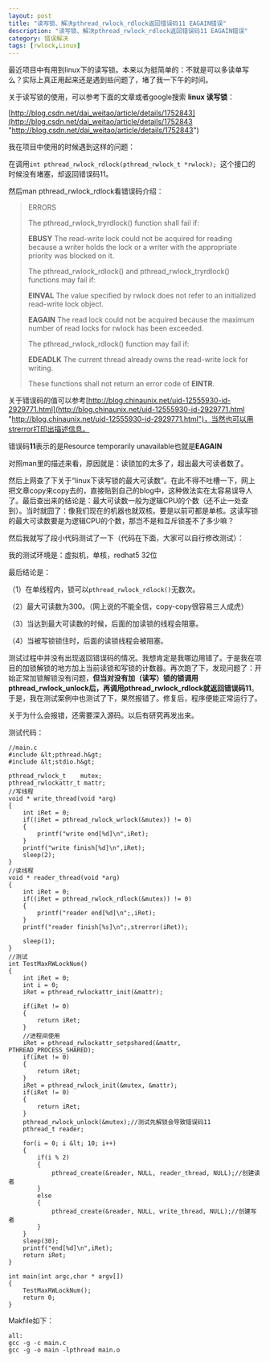 ```yaml
---
layout: post
title: "读写锁、解决pthread_rwlock_rdlock返回错误码11 EAGAIN错误"
description: "读写锁、解决pthread_rwlock_rdlock返回错误码11 EAGAIN错误"
category: 错误解决
tags: [rwlock,Linux]
---
```


最近项目中有用到linux下的读写锁。本来以为挺简单的：不就是可以多读单写么？实际上真正用起来还是遇到些问题了，堵了我一下午的时间。

关于读写锁的使用，可以参考下面的文章或者google搜索 **linux 读写锁**：

[http://blog.csdn.net/dai_weitao/article/details/1752843](http://blog.csdn.net/dai_weitao/article/details/1752843 "http://blog.csdn.net/dai_weitao/article/details/1752843")


我在项目中使用的时候遇到这样的问题：

在调用`int pthread_rwlock_rdlock(pthread_rwlock_t *rwlock); `这个接口的时候没有堵塞，却返回错误码11。

然后man pthread_rwlock_rdlock看错误码介绍：

> 
> ERRORS
> 
> The pthread_rwlock_tryrdlock() function shall fail if:
> 
> **EBUSY** The read-write lock could not be acquired for reading because a writer holds the lock or a writer with the appropriate priority was blocked on it.
> 
> The pthread_rwlock_rdlock() and pthread_rwlock_tryrdlock() functions may fail if:
> 
> **EINVAL** The value specified by rwlock does not refer to an initialized read-write lock object.
> 
> **EAGAIN** The read lock could not be acquired because the maximum number of read locks for rwlock has been exceeded.
> 
> The pthread_rwlock_rdlock() function may fail if:
> 
> **EDEADLK** The current thread already owns the read-write lock for writing.
> 
> 
> These functions shall not return an error code of **EINTR**.
> 

关于错误码的值可以参考[http://blog.chinaunix.net/uid-12555930-id-2929771.html](http://blog.chinaunix.net/uid-12555930-id-2929771.html "http://blog.chinaunix.net/uid-12555930-id-2929771.html")，当然也可以用strerror打印出描述信息。

错误码**11**表示的是Resource temporarily unavailable也就是**EAGAIN**

对照man里的描述来看，原因就是：读锁加的太多了，超出最大可读者数了。

然后上网查了下关于“linux下读写锁的最大可读数”。在此不得不吐槽一下，网上把文章copy来copy去的，直接贴到自己的blog中，这种做法实在太容易误导人了。最后查出来的结论是：最大可读数一般为逻辑CPU的个数（还不止一处查到）。当时就囧了：像我们现在的机器也就双核。要是以前可都是单核。这读写锁的最大可读数要是为逻辑CPU的个数，那岂不是和互斥锁差不了多少嘛？

然后我就写了段小代码测试了一下（代码在下面，大家可以自行修改测试）：

我的测试环境是：虚拟机，单核，redhat5 32位

最后结论是：

（1）在单线程内，锁可以`pthread_rwlock_rdlock()`无数次。

（2）最大可读数为300。（网上说的不能全信，copy-copy很容易三人成虎）

（3）当达到最大可读数的时候，后面的加读锁的线程会阻塞。

（4）当被写锁锁住时，后面的读锁线程会被阻塞。

测试过程中并没有出现返回错误码的情况。我想肯定是我哪边用错了。于是我在项目的加锁解锁的地方加上当前读锁和写锁的计数器。再次跑了下，发现问题了：开始正常加锁解锁没有问题，**但当对没有加（读写）锁的锁调用pthread_rwlock_unlock后，再调用pthread_rwlock_rdlock就返回错误码11**。于是，我在测试案例中也测试了下，果然报错了。修复后，程序便能正常运行了。

关于为什么会报错，还需要深入源码。以后有研究再发出来。

测试代码：

    //main.c
    #include &lt;pthread.h&gt;
    #include &lt;stdio.h&gt;
    
    pthread_rwlock_t	mutex;
    pthread_rwlockattr_t mattr; 
    //写线程
    void * write_thread(void *arg)
    {
    	int iRet = 0;
    	if((iRet = pthread_rwlock_wrlock(&mutex)) != 0)
    	{
    		printf("write end[%d]\n",iRet);
    	}
    	printf("write finish[%d]\n",iRet);
    	sleep(2);
    }
    //读线程
    void * reader_thread(void *arg)
    {
    	int iRet = 0;
    	if((iRet = pthread_rwlock_rdlock(&mutex)) != 0)
    	{
    		printf("reader end[%d]\n";,iRet);
    	}
    	printf("reader finish[%s]\n";,strerror(iRet));
    	
    	sleep(1);
    }
    //测试
    int TestMaxRWLockNum()
    {
    	int iRet = 0;
    	int i = 0;
    	iRet = pthread_rwlockattr_init(&mattr);
    	
    	if(iRet != 0)
    	{
    		return iRet;	
    	}
    	//进程间使用	
    	iRet = pthread_rwlockattr_setpshared(&mattr, PTHREAD_PROCESS_SHARED);
    	if(iRet != 0)
    	{
    		return iRet;	
    	}
    	iRet = pthread_rwlock_init(&mutex, &mattr);
    	if(iRet != 0)
    	{
    		return iRet;	
    	}
    	pthread_rwlock_unlock(&mutex);//测试先解锁会导致错误码11
    	pthread_t reader;
    	
    	for(i = 0; i &lt; 10; i++)	  
    	{
    		if(i % 2)
    		{
    			pthread_create(&reader, NULL, reader_thread, NULL);//创建读者
    		}
    		else
    		{
    			pthread_create(&reader, NULL, write_thread, NULL);//创建写者
    		}
    	}
    	sleep(30);
    	printf("end[%d]\n",iRet);
    	return iRet;
    }
    
    int main(int argc,char * argv[])
    {
    	TestMaxRWLockNum();
    	return 0;
    }


Makfile如下：

    all:
    gcc -g -c main.c
    gcc -g -o main -lpthread main.o
